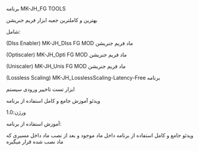 برنامه MK-JH_FG TOOLS


بهترین و کاملترین جعبه ابزار فریم جنریشن


شامل:

(Dlss Enabler) MK-JH_Dlss FG MOD ماد فریم جنریشن

(Optiscaler) MK-JH_Opti FG MOD ماد فریم جنریشن

(Uniscaler) MK-JH_Unis FG MOD ماد فریم جنریشن

(Lossless Scaling) MK-JH_LosslessScaling-Latency-Free برنامه

ابزار تست تاخییر ورودی سیستم

ویدئو آموزش جامع و کامل استفاده از برنامه


ورژن:1.0

آموزش استفاده از برنامه:

ویدئو جامع و کامل استفاده از برنامه داخل ماد موجود و بعد از نصب ماد داخل مسیری که ماد نصب شده قرار میگیره
